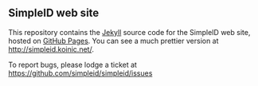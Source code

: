 ## SimpleID web site

This repository contains the [Jekyll](http://jekyllrb.com) source code for the SimpleID web site, hosted on [GitHub Pages](http://pages.github.com/).  You can see a much prettier version at http://simpleid.koinic.net/.

To report bugs, please lodge a ticket at https://github.com/simpleid/simpleid/issues
